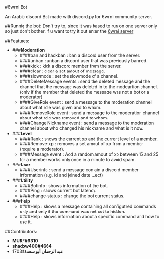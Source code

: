 #6wrni Bot

An Arabic discord Bot made with discord.py for 6wrni community server.



##Runnig the bot:
Don't try to, since it was based to run on one server only so just don't bother.
if u want to try it out enter the [6wrni server](https://discord.gg/weQf9REBTH)


##Features:
- ###**Moderation**
    - ####ban and hackban : ban a discord user from the server.
    - ####unban : unban a discord user that was previously banned.  
    - ####kick : kick a discord member from the server.
    - ####clear : clear a set amout of message.
    - ####slowmode : set the slowmode of a channel.
    - ####DeleteMessage events : send the deleted message and the channel that the message was deleted in to the modeartion channel. (only if the member that deleted the message was not a bot or a moderator)
    - ####GiveRole event : send a message to the moderation channel about what role was given and to whom.
    - ####RemoveRole event : send a message to the moderation channel about what role was removed and to whom.
    - ####Change Nickname event : send a message to the moderation channel about who changed his nickname and what is it now.
- ###**Level**
    - ####Rank : shows the current xp and the current level of a member.
    - ####Remove-xp : removes a set amout of xp from a member (require a moderator).
    - ####Message event : Add a random amout of xp between 15 and 25 for a member works only once in a minute to avoid spam.
- ###**User**
    - ####Userinfo : send a message contain a discord member information (e.g. id and joined date ...ect)
- ###**Utility**
    - ####Botinfo : shows information of the bot.
    - ####Ping : shows current bot latency.
    - ####change-status : change the bot current status.
- ###**Help** 
    - ####Help : shows a message containing all configutred commands only and only if the command was not set to hidden.
    - ####Help <command> : shows information about a specific command and how to use it.

##Contributors:
- **MURF#6310**
- **shadow400#4664**
- **عبد الرحمان أبو سعدة**#1703

